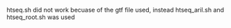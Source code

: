 htseq.sh did not work becuase of the gtf file used, instead htseq_aril.sh and htseq_root.sh was used
